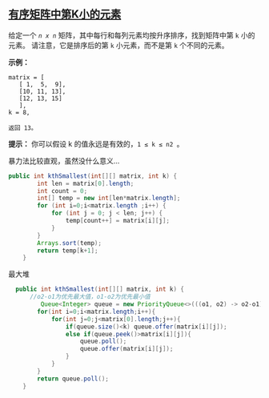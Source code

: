 ## [有序矩阵中第K小的元素](https://leetcode-cn.com/problems/kth-smallest-element-in-a-sorted-matrix/)

给定一个 *`n x n`* 矩阵，其中每行和每列元素均按升序排序，找到矩阵中第 `k` 小的元素。
请注意，它是排序后的第 `k` 小元素，而不是第 `k` 个不同的元素。

**示例：**

```
matrix = [
   [ 1,  5,  9],
   [10, 11, 13],
   [12, 13, 15]
   ],
k = 8,

返回 13。
```

**提示：**
你可以假设 k 的值永远是有效的，`1 ≤ k ≤ n2 `。





暴力法比较直观，虽然没什么意义...

```java
public int kthSmallest(int[][] matrix, int k) {
        int len = matrix[0].length;
        int count = 0;
        int[] temp = new int[len*matrix.length];
        for (int i=0;i<matrix.length ;i++) {
            for (int j = 0; j < len; j++) {
                temp[count++] = matrix[i][j];
            }
        }
        Arrays.sort(temp);
        return temp[k+1];
    }

```



最大堆

```java
  public int kthSmallest(int[][] matrix, int k) {
      //o2-o1为优先最大值，o1-o2为优先最小值
         Queue<Integer> queue = new PriorityQueue<>(((o1, o2) -> o2-o1));
        for(int i=0;i<matrix.length;i++){
            for(int j=0;j<matrix[0].length;j++){
                if(queue.size()<k) queue.offer(matrix[i][j]);
                else if(queue.peek()>matrix[i][j]){
                    queue.poll();
                    queue.offer(matrix[i][j]);
                }
            }
        }
        return queue.poll();
    }
```

